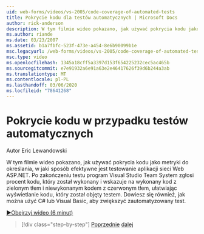 ```yaml
---
uid: web-forms/videos/vs-2005/code-coverage-of-automated-tests
title: Pokrycie kodu dla testów automatycznych | Microsoft Docs
author: rick-anderson
description: W tym filmie wideo pokazano, jak używać pokrycia kodu jako metryki do określania, w jaki sposób efektywne jest testowanie aplikacji sieci Web ASP.NET. Gdy test ma model com...
ms.author: riande
ms.date: 03/23/2007
ms.assetid: b1a7fbfc-523f-473e-a454-8e6b90099b1e
msc.legacyurl: /web-forms/videos/vs-2005/code-coverage-of-automated-tests
msc.type: video
ms.openlocfilehash: 1345a18cff5a3397d153f654225232cec5ac465b
ms.sourcegitcommit: e7e91932a6e91a63e2e46417626f39d6b244a3ab
ms.translationtype: MT
ms.contentlocale: pl-PL
ms.lasthandoff: 03/06/2020
ms.locfileid: "78641268"
---
```

# <a name="code-coverage-of-automated-tests"></a>Pokrycie kodu w przypadku testów automatycznych

Autor Eric Lewandowski

W tym filmie wideo pokazano, jak używać pokrycia kodu jako metryki do określania, w jaki sposób efektywne jest testowanie aplikacji sieci Web ASP.NET. Po zakończeniu testu program Visual Studio Team System zgłosi procent kodu, który został wykonany i wskazuje na wykonany kod z zielonym tłem i niewykonanym kodem z czerwonym tłem, ułatwiając wyświetlanie kodu, który został objęty testem. Dowiesz się również, jak można użyć C# lub Visual Basic, aby zwiększyć zautomatyzowany test.

[&#9654;Obejrzyj wideo (6 minut)](https://channel9.msdn.com/Blogs/ASP-NET-Site-Videos/code-coverage-of-automated-tests)

> [!div class="step-by-step"]
> [Poprzednie](measuring-the-business-value-of-ajax.md)
> [dalej](custom-extraction-rules-and-coded-web-tests.md)
